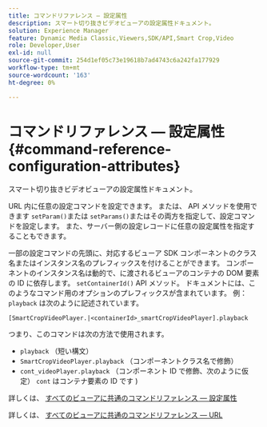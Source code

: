 ```yaml
---
title: コマンドリファレンス — 設定属性
description: スマート切り抜きビデオビューアの設定属性ドキュメント。
solution: Experience Manager
feature: Dynamic Media Classic,Viewers,SDK/API,Smart Crop,Video
role: Developer,User
exl-id: null
source-git-commit: 254d1ef05c73e19618b7ad4743c6a242fa177929
workflow-type: tm+mt
source-wordcount: '163'
ht-degree: 0%

---
```


# コマンドリファレンス — 設定属性{#command-reference-configuration-attributes}

スマート切り抜きビデオビューアの設定属性ドキュメント。

URL 内に任意の設定コマンドを設定できます。 または、 API メソッドを使用できます `setParam()`または `setParams()`またはその両方を指定して、設定コマンドを設定します。 また、サーバー側の設定レコードに任意の設定属性を指定することもできます。

一部の設定コマンドの先頭に、対応するビューア SDK コンポーネントのクラス名またはインスタンス名のプレフィックスを付けることができます。 コンポーネントのインスタンス名は動的で、に渡されるビューアのコンテナの DOM 要素の ID に依存します。 `setContainerId()` API メソッド。 ドキュメントには、このようなコマンド用のオプションのプレフィックスが含まれています。 例： `playback` は次のように記述されています。

```
[SmartCropVideoPlayer.|<containerId>_smartCropVideoPlayer].playback
```

つまり、このコマンドは次の方法で使用されます。

* `playback` （短い構文）
* `SmartCropVideoPlayer.playback` （コンポーネントクラス名で修飾）
* `cont_videoPlayer.playback` （コンポーネント ID で修飾、次のように仮定） `cont` はコンテナ要素の ID です )

詳しくは、 [すべてのビューアに共通のコマンドリファレンス — 設定属性](../../../r-html5-viewer-20-cmdref-configattrib/r-html5-viewer-20-cmdref-configattrib.md#concept-850e0f2c49b949deb7cfbfd330d329bd)

詳しくは、 [すべてのビューアに共通のコマンドリファレンス — URL](../../../c-html5-viewer-20-cmdref-url/c-html5-viewer-20-cmdref-url.md#concept-9b337f349b7b406b8c33c7ee96b3e226)
